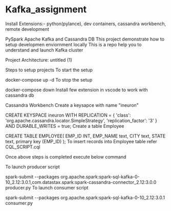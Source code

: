 # Kafka_assignment
Install Extensions:- python(pylance), dev containers, cassandra workbench, remote development

PySpark Apache Kafka and Cassandra DB
This project demonstrate how to setup developmen enviornment locally This is a repo help you to understand and launch Kafka cluster

Project Architecture:
untitled (1)

Steps to setup projects
To start the setup

docker-compose up -d
To stop the setup

docker-compose down
Install few extension in vscode to work with cassandra db

Cassandra Workbench
Create a keysapce with name "ineuron"

CREATE KEYSPACE ineuron
	WITH REPLICATION = {
		'class': 'org.apache.cassandra.locator.SimpleStrategy',
		'replication_factor': '3'
	}
	AND DURABLE_WRITES = true;
Create a table Employee

 CREATE TABLE EMPLOYEE(
     EMP_ID INT,
     EMP_NAME text,
     CITY text,
     STATE text,
     primary key (EMP_ID)
 );
To insert records into Employee table refer CQL_SCRIPT.cql

Once above steps is completed execute below command

To launch producer script

spark-submit --packages org.apache.spark:spark-sql-kafka-0-10_2.12:3.0.1,com.datastax.spark:spark-cassandra-connector_2.12:3.0.0  producer.py 
To launch consumer script

spark-submit --packages org.apache.spark:spark-sql-kafka-0-10_2.12:3.0.1 consumer.py 
